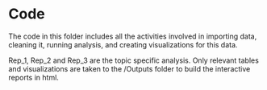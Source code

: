 # Code  

The code in this folder includes all the activities involved in importing data, cleaning it, running analysis, and creating visualizations for this data.

Rep_1, Rep_2 and Rep_3 are the topic specific analysis. Only relevant tables and visualizations are taken to the /Outputs folder to build the interactive reports in html. 

